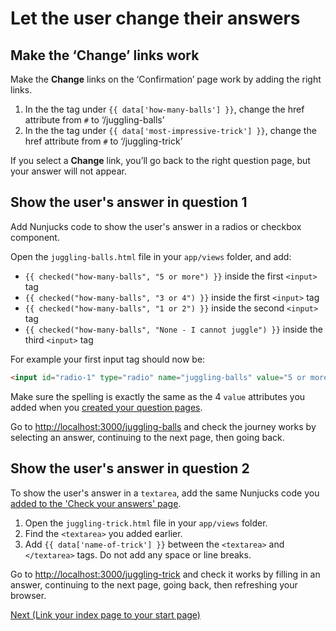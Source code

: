 # Let the user change their answers

## Make the ‘Change’ links work

Make the **Change** links on the ‘Confirmation’ page work by adding the right links.

1. In the the <a> tag under `{{ data['how-many-balls'] }}`, change the href attribute from `#` to ‘/juggling-balls’
2. In the the <a> tag under `{{ data['most-impressive-trick'] }}`, change the href attribute from `#` to ‘/juggling-trick’

If you select a **Change** link, you’ll go back to the right question page, but your answer will not appear.

## Show the user's answer in question 1

Add Nunjucks code to show the user's answer in a radios or checkbox component.

Open the `juggling-balls.html` file in your `app/views` folder, and add:

- `{{ checked("how-many-balls", "5 or more") }}` inside the first `<input>` tag
- `{{ checked("how-many-balls", "3 or 4") }}` inside the first `<input>` tag
- `{{ checked("how-many-balls", "1 or 2") }}` inside the second `<input>` tag
- `{{ checked("how-many-balls", "None - I cannot juggle") }}` inside the third `<input>` tag

For example your first input tag should now be:

```html
<input id="radio-1" type="radio" name="juggling-balls" value="5 or more” {{ checked("juggling-balls", "3 or more") }} >
```

Make sure the spelling is exactly the same as the 4 `value` attributes you added when you [created your question pages](create-pages).

Go to [http://localhost:3000/juggling-balls](http://localhost:3000/juggling-balls) and check the journey works by selecting an answer, continuing to the next page, then going back.

## Show the user's answer in question 2

To show the user's answer in a `textarea`, add the same Nunjucks code you [added to the 'Check your answers' page](show-users-answers#showing-data).

1. Open the `juggling-trick.html` file in your `app/views` folder.
2. Find the `<textarea>` you added earlier.
3. Add `{{ data['name-of-trick'] }}` between the `<textarea>` and `</textarea>` tags. Do not add any space or line breaks.

Go to [http://localhost:3000/juggling-trick](http://localhost:3000/juggling-trick) and check it works by filling in an answer, continuing to the next page, going back, then refreshing your browser.

<a href="link-index-page-start-page" class="button">Next (Link your index page to your start page)</a>
